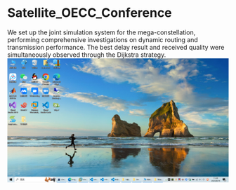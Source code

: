 # Satellite_OECC_Conference
We set up the joint simulation system for the mega-constellation, performing comprehensive investigations on dynamic routing and transmission performance. The best delay result and received quality were simultaneously observed through the Dijkstra strategy. 
![](./img/1.png)